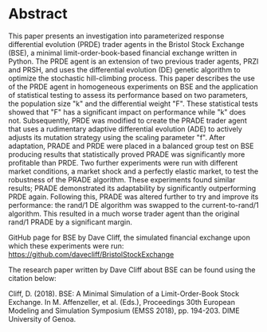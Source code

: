 # Abstract
This paper presents an investigation into parameterized response differential evolution (PRDE) trader agents in the Bristol Stock
Exchange (BSE), a minimal limit-order-book-based financial exchange written in Python. The PRDE agent is an extension of two
previous trader agents, PRZI and PRSH, and uses the differential evolution (DE) genetic algorithm to optimize the stochastic
hill-climbing process. This paper describes the use of the PRDE agent in homogeneous experiments on BSE and the application of
statistical testing to assess its performance based on two parameters, the population size "k" and the differential weight "F". These
statistical tests showed that "F" has a significant impact on performance while "k" does not. Subsequently, PRDE was modified to create
the PRADE trader agent that uses a rudimentary adaptive differential evolution (ADE) to actively adjusts its mutation strategy using the
scaling parameter "f". After adaptation, PRADE and PRDE were placed in a balanced group test on BSE producing results that
statistically proved PRADE was significantly more profitable than PRDE. Two further experiments were run with different market
conditions, a market shock and a perfectly elastic market, to test the robustness of the PRADE algorithm. These experiments found
similar results; PRADE demonstrated its adaptability by significantly outperforming PRDE again. Following this, PRADE was altered
further to try and improve its performance: the rand/1 DE algorithm was swapped to the current-to-rand/1 algorithm. This resulted in
a much worse trader agent than the original rand/1 PRADE by a significant margin.

GitHub page for BSE by Dave Cliff, the simulated financial exchange upon which these experiments were run: https://github.com/davecliff/BristolStockExchange

The research paper written by Dave Cliff about BSE can be found using the citation below:

Cliff, D. (2018). BSE: A Minimal Simulation of a Limit-Order-Book Stock Exchange. In M. Affenzeller, et al. (Eds.), Proceedings 30th European Modeling and Simulation Symposium (EMSS 2018), pp. 194-203. DIME University of Genoa.
